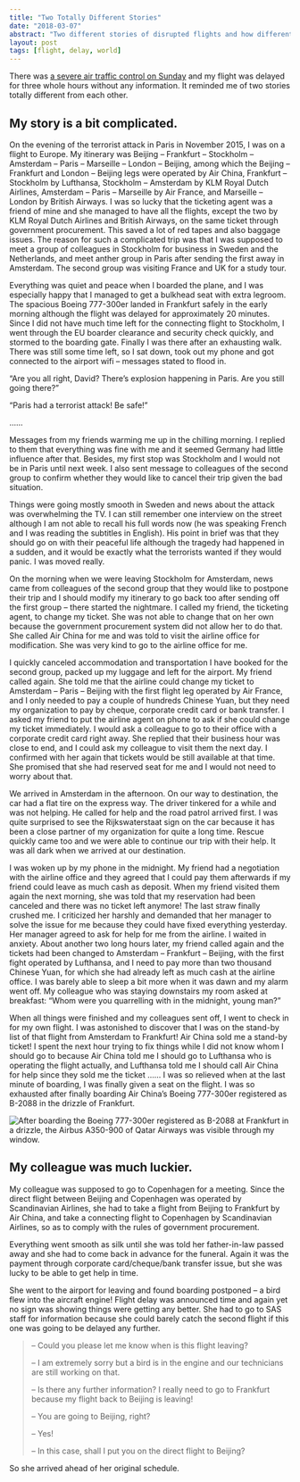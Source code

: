 ```yaml
---
title: "Two Totally Different Stories"
date: "2018-03-07"
abstract: "Two different stories of disrupted flights and how different airlines helped to solve the problems"
layout: post
tags: [flight, delay, world]
---
```

There was [a severe air traffic control on Sunday](/2018/03/04/air_traffic_control_again) and my
flight was delayed for three whole hours without any information. It
reminded me of two stories totally different from each other.

My story is a bit complicated.
------------------------------

On the evening of the terrorist attack in Paris in November 2015, I was
on a flight to Europe. My itinerary was Beijing – Frankfurt – Stockholm
– Amsterdam – Paris – Marseille – London – Beijing, among which the
Beijing – Frankfurt and London – Beijing legs were operated by Air
China, Frankfurt – Stockholm by Lufthansa, Stockholm – Amsterdam by KLM
Royal Dutch Airlines, Amsterdam – Paris – Marseille by Air France, and
Marseille – London by British Airways. I was so lucky that the ticketing
agent was a friend of mine and she managed to have all the flights,
except the two by KLM Royal Dutch Airlines and British Airways, on the
same ticket through government procurement. This saved a lot of red
tapes and also baggage issues. The reason for such a complicated trip
was that I was supposed to meet a group of colleagues in Stockholm for
business in Sweden and the Netherlands, and meet anther group in Paris
after sending the first away in Amsterdam. The second group was visiting
France and UK for a study tour.

Everything was quiet and peace when I boarded the plane, and I was
especially happy that I managed to get a bulkhead seat with extra
legroom. The spacious Boeing 777-300er landed in Frankfurt safely in the
early morning although the flight was delayed for approximately 20
minutes. Since I did not have much time left for the connecting flight
to Stockholm, I went through the EU boarder clearance and security check
quickly, and stormed to the boarding gate. Finally I was there after an
exhausting walk. There was still some time left, so I sat down, took out
my phone and got connected to the airport wifi – messages stated to
flood in.

“Are you all right, David? There’s explosion happening in Paris. Are you
still going there?”

“Paris had a terrorist attack! Be safe!”

……

Messages from my friends warming me up in the chilling morning. I
replied to them that everything was fine with me and it seemed Germany
had little influence after that. Besides, my first stop was Stockholm
and I would not be in Paris until next week. I also sent message to
colleagues of the second group to confirm whether they would like to
cancel their trip given the bad situation.

Things were going mostly smooth in Sweden and news about the attack was
overwhelming the TV. I can still remember one interview on the street
although I am not able to recall his full words now (he was speaking
French and I was reading the subtitles in English). His point in brief
was that they should go on with their peaceful life although the tragedy
had happened in a sudden, and it would be exactly what the terrorists
wanted if they would panic. I was moved really.

On the morning when we were leaving Stockholm for Amsterdam, news came
from colleagues of the second group that they would like to postpone
their trip and I should modify my itinerary to go back too after sending
off the first group – there started the nightmare. I called my friend,
the ticketing agent, to change my ticket. She was not able to change
that on her own because the government procurement system did not allow
her to do that. She called Air China for me and was told to visit the
airline office for modification. She was very kind to go to the airline
office for me.

I quickly canceled accommodation and transportation I have booked for
the second group, packed up my luggage and left for the airport. My
friend called again. She told me that the airline could change my ticket
to Amsterdam – Paris – Beijing with the first flight leg operated by Air
France, and I only needed to pay a couple of hundreds Chinese Yuan, but
they need my organization to pay by cheque, corporate credit card or
bank transfer. I asked my friend to put the airline agent on phone to
ask if she could change my ticket immediately. I would ask a colleague
to go to their office with a corporate credit card right away. She
replied that their business hour was close to end, and I could ask my
colleague to visit them the next day. I confirmed with her again that
tickets would be still available at that time. She promised that she had
reserved seat for me and I would not need to worry about that.

We arrived in Amsterdam in the afternoon. On our way to destination, the
car had a flat tire on the express way. The driver tinkered for a while
and was not helping. He called for help and the road patrol arrived
first. I was quite surprised to see the Rijkswaterstaat sign on the car
because it has been a close partner of my organization for quite a long
time. Rescue quickly came too and we were able to continue our trip with
their help. It was all dark when we arrived at our destination.

I was woken up by my phone in the midnight. My friend had a negotiation
with the airline office and they agreed that I could pay them afterwards
if my friend could leave as much cash as deposit. When my friend visited
them again the next morning, she was told that my reservation had been
canceled and there was no ticket left anymore! The last straw finally
crushed me. I criticized her harshly and demanded that her manager to
solve the issue for me because they could have fixed everything
yesterday. Her manager agreed to ask for help for me from the airline. I
waited in anxiety. About another two long hours later, my friend called
again and the tickets had been changed to Amsterdam – Frankfurt –
Beijing, with the first fight operated by Lufthansa, and I need to pay
more than two thousand Chinese Yuan, for which she had already left as
much cash at the airline office. I was barely able to sleep a bit more
when it was dawn and my alarm went off. My colleague who was staying
downstairs my room asked at breakfast: “Whom were you quarrelling with
in the midnight, young man?”

When all things were finished and my colleagues sent off, I went to
check in for my own flight. I was astonished to discover that I was on
the stand-by list of that flight from Amsterdam to Frankfurt! Air China
sold me a stand-by ticket! I spent the next hour trying to fix things
while I did not know whom I should go to because Air China told me I
should go to Lufthansa who is operating the flight actually, and
Lufthansa told me I should call Air China for help since they sold me
the ticket …… I was so relieved when at the last minute of boarding, I
was finally given a seat on the flight. I was so exhausted after finally
boarding Air China’s Boeing 777-300er registered as B-2088 in the
drizzle of Frankfurt.

![After boarding the Boeing 777-300er registered as B-2088 at Frankfurt
in a drizzle, the Airbus A350-900 of Qatar Airways was visible through
my
window.](https://user-images.githubusercontent.com/7418648/56807450-c1253d80-6826-11e9-8f9f-8cef6cda7f36.jpg)

My colleague was much luckier.
------------------------------

My colleague was supposed to go to Copenhagen for a meeting. Since the
direct flight between Beijing and Copenhagen was operated by
Scandinavian Airlines, she had to take a flight from Beijing to
Frankfurt by Air China, and take a connecting flight to Copenhagen by
Scandinavian Airlines, so as to comply with the rules of government
procurement.

Everything went smooth as silk until she was told her father-in-law
passed away and she had to come back in advance for the funeral. Again
it was the payment through corporate card/cheque/bank transfer issue,
but she was lucky to be able to get help in time.

She went to the airport for leaving and found boarding postponed – a
bird flew into the aircraft engine! Flight delay was announced time and
again yet no sign was showing things were getting any better. She had to
go to SAS staff for information because she could barely catch the
second flight if this one was going to be delayed any further.

> – Could you please let me know when is this flight leaving?
>
> – I am extremely sorry but a bird is in the engine and our technicians
> are still working on that.
>
> – Is there any further information? I really need to go to Frankfurt
> because my flight back to Beijing is leaving!
>
> – You are going to Beijing, right?
>
> – Yes!
>
> – In this case, shall I put you on the direct flight to Beijing?

So she arrived ahead of her original schedule.
